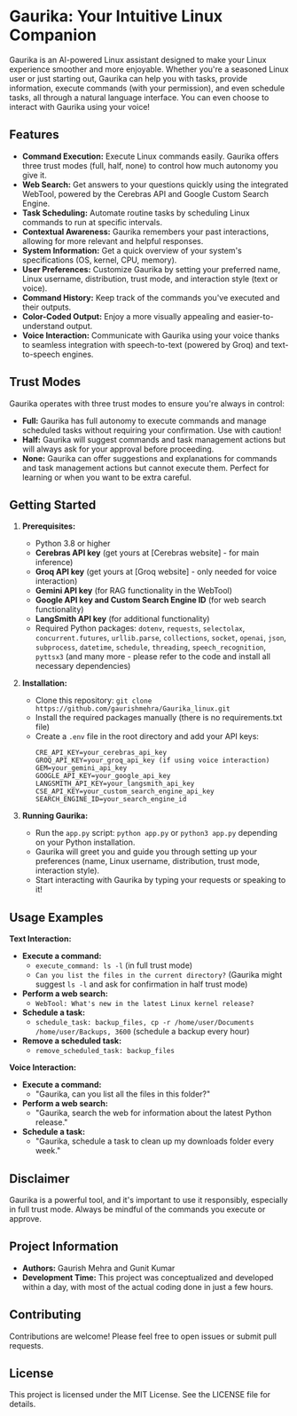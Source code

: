 # Gaurika: Your Intuitive Linux Companion

Gaurika is an AI-powered Linux assistant designed to make your Linux experience smoother and more enjoyable. Whether you're a seasoned Linux user or just starting out, Gaurika can help you with tasks, provide information, execute commands (with your permission), and even schedule tasks, all through a natural language interface. You can even choose to interact with Gaurika using your voice!

## Features

- **Command Execution:** Execute Linux commands easily. Gaurika offers three trust modes (full, half, none) to control how much autonomy you give it. 
- **Web Search:** Get answers to your questions quickly using the integrated WebTool, powered by the Cerebras API and Google Custom Search Engine.
- **Task Scheduling:** Automate routine tasks by scheduling Linux commands to run at specific intervals.
- **Contextual Awareness:** Gaurika remembers your past interactions, allowing for more relevant and helpful responses.
- **System Information:** Get a quick overview of your system's specifications (OS, kernel, CPU, memory).
- **User Preferences:** Customize Gaurika by setting your preferred name, Linux username, distribution, trust mode, and interaction style (text or voice).
- **Command History:** Keep track of the commands you've executed and their outputs.
- **Color-Coded Output:** Enjoy a more visually appealing and easier-to-understand output.
- **Voice Interaction:** Communicate with Gaurika using your voice thanks to seamless integration with speech-to-text (powered by Groq) and text-to-speech engines.

## Trust Modes

Gaurika operates with three trust modes to ensure you're always in control:

- **Full:** Gaurika has full autonomy to execute commands and manage scheduled tasks without requiring your confirmation. Use with caution!
- **Half:** Gaurika will suggest commands and task management actions but will always ask for your approval before proceeding.
- **None:** Gaurika can offer suggestions and explanations for commands and task management actions but cannot execute them. Perfect for learning or when you want to be extra careful.

## Getting Started

1. **Prerequisites:**
   - Python 3.8 or higher
   - **Cerebras API key** (get yours at [Cerebras website] - for main inference)
   - **Groq API key** (get yours at [Groq website] - only needed for voice interaction)
   - **Gemini API key** (for RAG functionality in the WebTool)
   - **Google API key and Custom Search Engine ID** (for web search functionality)
   - **LangSmith API key** (for additional functionality)
   - Required Python packages: `dotenv`, `requests`, `selectolax`, `concurrent.futures`, `urllib.parse`, `collections`, `socket`, `openai`, `json`, `subprocess`, `datetime`, `schedule`, `threading`, `speech_recognition`, `pyttsx3` (and many more - please refer to the code and install all necessary dependencies)

2. **Installation:**
   - Clone this repository: `git clone https://github.com/gaurishmehra/Gaurika_linux.git`
   - Install the required packages manually (there is no requirements.txt file)
   - Create a `.env` file in the root directory and add your API keys:
     ```
     CRE_API_KEY=your_cerebras_api_key
     GROQ_API_KEY=your_groq_api_key (if using voice interaction)
     GEM=your_gemini_api_key
     GOOGLE_API_KEY=your_google_api_key
     LANGSMITH_API_KEY=your_langsmith_api_key
     CSE_API_KEY=your_custom_search_engine_api_key
     SEARCH_ENGINE_ID=your_search_engine_id
     ```

3. **Running Gaurika:**
   - Run the `app.py` script: `python app.py` or `python3 app.py` depending on your Python installation.
   - Gaurika will greet you and guide you through setting up your preferences (name, Linux username, distribution, trust mode, interaction style).
   - Start interacting with Gaurika by typing your requests or speaking to it!

## Usage Examples

**Text Interaction:**

- **Execute a command:**
  - `execute_command: ls -l` (in full trust mode)
  - `Can you list the files in the current directory?` (Gaurika might suggest `ls -l` and ask for confirmation in half trust mode)
- **Perform a web search:**
  - `WebTool: What's new in the latest Linux kernel release?`
- **Schedule a task:**
  - `schedule_task: backup_files, cp -r /home/user/Documents /home/user/Backups, 3600` (schedule a backup every hour)
- **Remove a scheduled task:**
  - `remove_scheduled_task: backup_files`

**Voice Interaction:**

- **Execute a command:**
  - "Gaurika, can you list all the files in this folder?"
- **Perform a web search:** 
  - "Gaurika, search the web for information about the latest Python release."
- **Schedule a task:**
  - "Gaurika, schedule a task to clean up my downloads folder every week."

## Disclaimer

Gaurika is a powerful tool, and it's important to use it responsibly, especially in full trust mode. Always be mindful of the commands you execute or approve. 

## Project Information

- **Authors:** Gaurish Mehra and Gunit Kumar
- **Development Time:** This project was conceptualized and developed within a day, with most of the actual coding done in just a few hours.

## Contributing

Contributions are welcome! Please feel free to open issues or submit pull requests.

## License

This project is licensed under the MIT License. See the LICENSE file for details.
